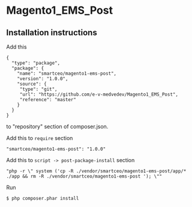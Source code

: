 # Magento1_EMS_Post
## Installation instructions
Add this
```
{
  "type": "package",
  "package": {
    "name": "smartceo/magento1-ems-post",
    "version": "1.0.0",
    "source": {
     "type": "git",
     "url": "https://github.com/e-v-medvedev/Magento1_EMS_Post",
     "reference": "master"
    }
  }
}
```
to "repository" section of composer.json.

Add this to `require` section
```
"smartceo/magento1-ems-post": "1.0.0"
```

Add this to `script -> post-package-install` section
```
"php -r \" system ('cp -R ./vendor/smartceo/magento1-ems-post/app/* ./app && rm -R ./vendor/smartceo/magento1-ems-post '); \""
```
Run
```
$ php composer.phar install
```    
